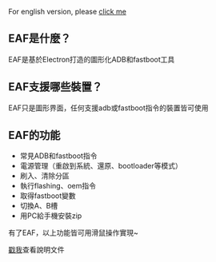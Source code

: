 For english version, please [click me](https://ryantsui1109.github.io/eaf_web_en)

## EAF是什麼？
EAF是基於Electron打造的圖形化ADB和fastboot工具

## EAF支援哪些裝置？
EAF只是圖形界面，任何支援adb或fastboot指令的裝置皆可使用

## EAF的功能
- 常見ADB和fastboot指令
- 電源管理（重啟到系統、還原、bootloader等模式）
- 刷入、清除分區
- 執行flashing、oem指令
- 取得fastboot變數
- 切換A、B槽
- 用PC給手機安裝zip

有了EAF，以上功能皆可用滑鼠操作實現~

[戳我](https://ryantsui1109.github.io/eaf_web_zh/docs)查看說明文件